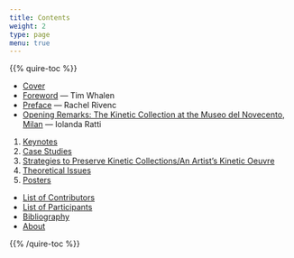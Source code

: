 ```yaml
---
title: Contents
weight: 2
type: page
menu: true
---
```

{{% quire-toc %}}

- [Cover](/)
- [Foreword](/foreword/) — Tim Whalen
- [Preface](/preface/) — Rachel Rivenc
- [Opening Remarks: The Kinetic Collection at the Museo del Novecento, Milan](/opening-remarks/) — Iolanda Ratti

1. [Keynotes](/keynotes/)
2. [Case Studies](/case-studies/)
3. [Strategies to Preserve Kinetic Collections/An Artist’s Kinetic Oeuvre](/strategies/)
4. [Theoretical Issues](/theoretical-issues/)
5. [Posters](/posters/)

- [List of Contributors](/contributors/)
- [List of Participants](/participants/)
- [Bibliography](/bibliography/)
- [About](/about/)

{{% /quire-toc %}}
